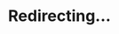 ---
title: Redirecting...
layout: redirect
sitemap: false
permalink: /results/Greece
redirect_to: /results/GRC/
---